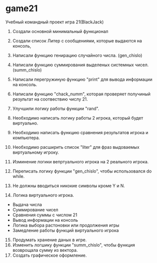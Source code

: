 # game21
Учебный командный проект игра 21(BlackJack)
1. Создали основной минимальный функционал
2. Создали список Литер с сообщениями, которые выдаются на консоль, 
3. Написали функцию генирацию случайного числа. (gen_chislo) 
4. Написали функцию суммирования выделеных системных чисел. (summ_chislo)
5. Написали перегружиную функцию "print" для вывода информации на консоль.
6. Написали функцию "chack_numm", которая проверяет получиный результат на соотвествию числу 21.
7. Улучшили логику работы функции "rand".
8. Необходимо написать логику работы 2 игрока, который будет виртуально.
9. Необходимо написать функцию сравнения результатов игрока и компьютера. 
10. Необходимо расширить список "liter" для фраз выдоваемых виртуальному игроку.
11. Изминение логики вепртуального игрока на 2 реального игрока. 
12. Переписать логику функции "gen_chislo", чтобы использовался do while.
13. Не должны вводиться никокие символы кроме Y и N.


14. Логика виртуального игрока.
- Выдача числа
- Суммирование чисел
- Сравнения суммы с числом 21
- Вывод информации на консоль
- Логика выбора растоновки или продолжения игры 
- Замедление работы функций виртуального игрока


15. Продумать хранение даных в игре.
16. Изменить логшику функции "summ_chislo", чтобы функция возврощала сумму из вектора. 
17. Создать графическое оформление.   